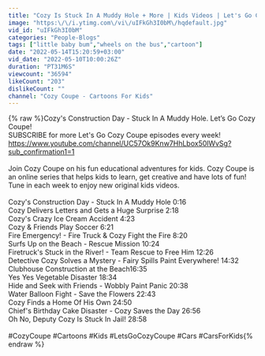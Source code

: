 ```yaml
---
title: "Cozy Is Stuck In A Muddy Hole + More | Kids Videos | Let's Go Cozy Coupe - Cartoons for Kids"
image: "https:\/\/i.ytimg.com\/vi\/uIFkGh3I0bM\/hqdefault.jpg"
vid_id: "uIFkGh3I0bM"
categories: "People-Blogs"
tags: ["little baby bum","wheels on the bus","cartoon"]
date: "2022-05-14T15:20:59+03:00"
vid_date: "2022-05-10T10:00:26Z"
duration: "PT31M6S"
viewcount: "36594"
likeCount: "203"
dislikeCount: ""
channel: "Cozy Coupe - Cartoons For Kids"
---
```

{% raw %}Cozy's Construction Day - Stuck In A Muddy Hole. Let’s Go Cozy Coupe! <br />SUBSCRIBE for more Let's Go Cozy Coupe episodes every week! <a rel="nofollow" target="blank" href="https://www.youtube.com/channel/UC57Ok9Knw7HhLbox50lWvSg?sub_confirmation1=1">https://www.youtube.com/channel/UC57Ok9Knw7HhLbox50lWvSg?sub_confirmation1=1</a><br /><br />Join Cozy Coupe on his fun educational adventures for kids. Cozy Coupe is an online series that helps kids to learn, get creative and have lots of fun! Tune in each week to enjoy new original kids videos.<br /><br />Cozy's Construction Day - Stuck In A Muddy Hole 0:16<br />Cozy Delivers Letters and Gets a Huge Surprise 2:18<br />Cozy's Crazy Ice Cream Accident 4:23<br />Cozy &amp; Friends Play Soccer 6:21<br />Fire Emergency! - Fire Truck &amp; Cozy Fight the Fire 8:20<br />Surfs Up on the Beach - Rescue Mission 10:24<br />Firetruck's Stuck in the River! - Team Rescue to Free Him 12:26<br />Detective Cozy Solves a Mystery - Fairy Spills Paint Everywhere! 14:32<br />Clubhouse Construction at the Beach16:35<br />Yes Yes Vegetable Disaster 18:34<br />Hide and Seek with Friends - Wobbly Paint Panic 20:38<br />Water Balloon Fight - Save the Flowers 22:43<br />Cozy Finds a Home Of His Own 24:50<br />Chief's Birthday Cake Disaster - Cozy Saves the Day 26:56<br />Oh No, Deputy Cozy Is Stuck In Jail! 28:58<br /><br />#CozyCoupe #Cartoons #Kids #LetsGoCozyCoupe #Cars #CarsForKids{% endraw %}
